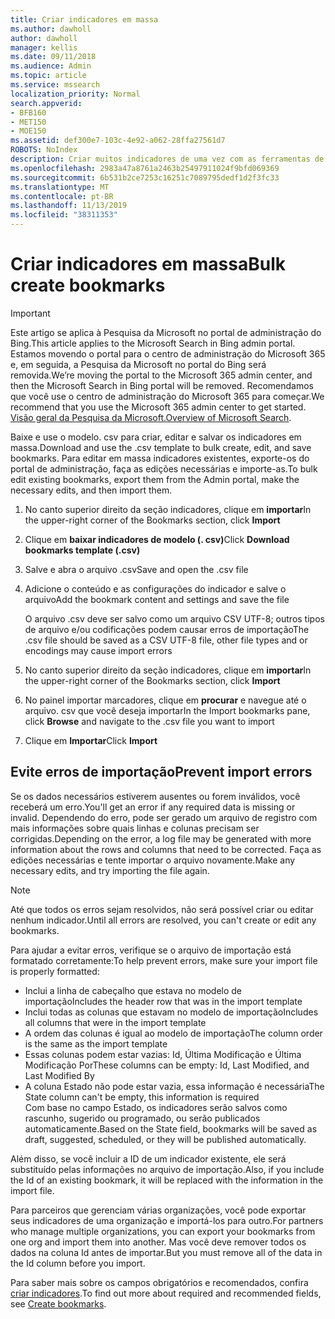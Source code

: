 ```yaml
---
title: Criar indicadores em massa
ms.author: dawholl
author: dawholl
manager: kellis
ms.date: 09/11/2018
ms.audience: Admin
ms.topic: article
ms.service: mssearch
localization_priority: Normal
search.appverid:
- BFB160
- MET150
- MOE150
ms.assetid: def300e7-103c-4e92-a062-28ffa27561d7
ROBOTS: NoIndex
description: Criar muitos indicadores de uma vez com as ferramentas de importação para o portal de administração de pesquisa da Microsoft
ms.openlocfilehash: 2983a47a8761a2463b25497911024f9bfd069369
ms.sourcegitcommit: 6b531b2ce7253c16251c7089795dedf1d2f3fc33
ms.translationtype: MT
ms.contentlocale: pt-BR
ms.lasthandoff: 11/13/2019
ms.locfileid: "38311353"
---
```

# <a name="bulk-create-bookmarks"></a><span data-ttu-id="62099-103">Criar indicadores em massa</span><span class="sxs-lookup"><span data-stu-id="62099-103">Bulk create bookmarks</span></span>

> [!IMPORTANT]
> <span data-ttu-id="62099-104">Este artigo se aplica à Pesquisa da Microsoft no portal de administração do Bing.</span><span class="sxs-lookup"><span data-stu-id="62099-104">This article applies to the Microsoft Search in Bing admin portal.</span></span> <span data-ttu-id="62099-105">Estamos movendo o portal para o centro de administração do Microsoft 365 e, em seguida, a Pesquisa da Microsoft no portal do Bing será removida.</span><span class="sxs-lookup"><span data-stu-id="62099-105">We’re moving the portal to the Microsoft 365 admin center, and then the Microsoft Search in Bing portal will be removed.</span></span> <span data-ttu-id="62099-106">Recomendamos que você use o centro de administração do Microsoft 365 para começar.</span><span class="sxs-lookup"><span data-stu-id="62099-106">We recommend that you use the Microsoft 365 admin center to get started.</span></span> <span data-ttu-id="62099-107">[Visão geral da Pesquisa da Microsoft.](overview-microsoft-search.md)</span><span class="sxs-lookup"><span data-stu-id="62099-107">[Overview of Microsoft Search](overview-microsoft-search.md).</span></span>
    
<span data-ttu-id="62099-108">Baixe e use o modelo. csv para criar, editar e salvar os indicadores em massa.</span><span class="sxs-lookup"><span data-stu-id="62099-108">Download and use the .csv template to bulk create, edit, and save bookmarks.</span></span> <span data-ttu-id="62099-109">Para editar em massa indicadores existentes, exporte-os do portal de administração, faça as edições necessárias e importe-as.</span><span class="sxs-lookup"><span data-stu-id="62099-109">To bulk edit existing bookmarks, export them from the Admin portal, make the necessary edits, and then import them.</span></span>
  
1. <span data-ttu-id="62099-110">No canto superior direito da seção indicadores, clique em **importar**</span><span class="sxs-lookup"><span data-stu-id="62099-110">In the upper-right corner of the Bookmarks section, click **Import**</span></span>
    
2. <span data-ttu-id="62099-111">Clique em **baixar indicadores de modelo (. csv)**</span><span class="sxs-lookup"><span data-stu-id="62099-111">Click **Download bookmarks template (.csv)**</span></span>
    
3. <span data-ttu-id="62099-112">Salve e abra o arquivo .csv</span><span class="sxs-lookup"><span data-stu-id="62099-112">Save and open the .csv file</span></span>
    
4. <span data-ttu-id="62099-113">Adicione o conteúdo e as configurações do indicador e salve o arquivo</span><span class="sxs-lookup"><span data-stu-id="62099-113">Add the bookmark content and settings and save the file</span></span>

    <span data-ttu-id="62099-114">O arquivo .csv deve ser salvo como um arquivo CSV UTF-8; outros tipos de arquivo e/ou codificações podem causar erros de importação</span><span class="sxs-lookup"><span data-stu-id="62099-114">The .csv file should be saved as a CSV UTF-8 file, other file types and or encodings may cause import errors</span></span>
    
5. <span data-ttu-id="62099-115">No canto superior direito da seção indicadores, clique em **importar**</span><span class="sxs-lookup"><span data-stu-id="62099-115">In the upper-right corner of the Bookmarks section, click **Import**</span></span>
    
6. <span data-ttu-id="62099-116">No painel importar marcadores, clique em **procurar** e navegue até o arquivo. csv que você deseja importar</span><span class="sxs-lookup"><span data-stu-id="62099-116">In the Import bookmarks pane, click **Browse** and navigate to the .csv file you want to import</span></span> 
    
7. <span data-ttu-id="62099-117">Clique em **Importar**</span><span class="sxs-lookup"><span data-stu-id="62099-117">Click **Import**</span></span>

## <a name="prevent-import-errors"></a><span data-ttu-id="62099-118">Evite erros de importação</span><span class="sxs-lookup"><span data-stu-id="62099-118">Prevent import errors</span></span>      
<span data-ttu-id="62099-119">Se os dados necessários estiverem ausentes ou forem inválidos, você receberá um erro.</span><span class="sxs-lookup"><span data-stu-id="62099-119">You'll get an error if any required data is missing or invalid.</span></span> <span data-ttu-id="62099-120">Dependendo do erro, pode ser gerado um arquivo de registro com mais informações sobre quais linhas e colunas precisam ser corrigidas.</span><span class="sxs-lookup"><span data-stu-id="62099-120">Depending on the error, a log file may be generated with more information about the rows and columns that need to be corrected.</span></span> <span data-ttu-id="62099-121">Faça as edições necessárias e tente importar o arquivo novamente.</span><span class="sxs-lookup"><span data-stu-id="62099-121">Make any necessary edits, and try importing the file again.</span></span>

> [!NOTE]
> <span data-ttu-id="62099-122">Até que todos os erros sejam resolvidos, não será possível criar ou editar nenhum indicador.</span><span class="sxs-lookup"><span data-stu-id="62099-122">Until all errors are resolved, you can't create or edit any bookmarks.</span></span> 

<span data-ttu-id="62099-123">Para ajudar a evitar erros, verifique se o arquivo de importação está formatado corretamente:</span><span class="sxs-lookup"><span data-stu-id="62099-123">To help prevent errors, make sure your import file is properly formatted:</span></span>
- <span data-ttu-id="62099-124">Inclui a linha de cabeçalho que estava no modelo de importação</span><span class="sxs-lookup"><span data-stu-id="62099-124">Includes the header row that was in the import template</span></span>
- <span data-ttu-id="62099-125">Inclui todas as colunas que estavam no modelo de importação</span><span class="sxs-lookup"><span data-stu-id="62099-125">Includes all columns that were in the import template</span></span>
- <span data-ttu-id="62099-126">A ordem das colunas é igual ao modelo de importação</span><span class="sxs-lookup"><span data-stu-id="62099-126">The column order is the same as the import template</span></span>
- <span data-ttu-id="62099-127">Essas colunas podem estar vazias: Id, Última Modificação e Última Modificação Por</span><span class="sxs-lookup"><span data-stu-id="62099-127">These columns can be empty: Id, Last Modified, and Last Modified By</span></span>
- <span data-ttu-id="62099-128">A coluna Estado não pode estar vazia, essa informação é necessária</span><span class="sxs-lookup"><span data-stu-id="62099-128">The State column can't be empty, this information is required</span></span>  
<span data-ttu-id="62099-129">Com base no campo Estado, os indicadores serão salvos como rascunho, sugerido ou programado, ou serão publicados automaticamente.</span><span class="sxs-lookup"><span data-stu-id="62099-129">Based on the State field, bookmarks will be saved as draft, suggested, scheduled, or they will be published automatically.</span></span>

<span data-ttu-id="62099-130">Além disso, se você incluir a ID de um indicador existente, ele será substituído pelas informações no arquivo de importação.</span><span class="sxs-lookup"><span data-stu-id="62099-130">Also, if you include the Id of an existing bookmark, it will be replaced with the information in the import file.</span></span>

<span data-ttu-id="62099-131">Para parceiros que gerenciam várias organizações, você pode exportar seus indicadores de uma organização e importá-los para outro.</span><span class="sxs-lookup"><span data-stu-id="62099-131">For partners who manage multiple organizations, you can export your bookmarks from one org and import them into another.</span></span> <span data-ttu-id="62099-132">Mas você deve remover todos os dados na coluna Id antes de importar.</span><span class="sxs-lookup"><span data-stu-id="62099-132">But you must remove all of the data in the Id column before you import.</span></span>

<span data-ttu-id="62099-133">Para saber mais sobre os campos obrigatórios e recomendados, confira [criar indicadores](create-bookmarks.md).</span><span class="sxs-lookup"><span data-stu-id="62099-133">To find out more about required and recommended fields, see [Create bookmarks](create-bookmarks.md).</span></span>
